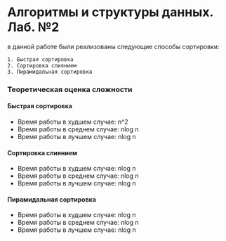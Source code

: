 # Алгоритмы и структуры данных. Лаб. №2

в данной работе были реализованы следующие способы сортировки:

    1. Быстрая сортировка
    2. Сортировка слиянием
    3. Пирамидальная сортировка

### Теоретическая оценка сложности

#### Быстрая сортировка

* Время работы в худшем случае: n^2
* Время работы в среднем случае: nlog n
* Время работы в лучшем случае: nlog n

#### Сортировка слиянием

* Время работы в худшем случае: nlog n
* Время работы в среднем случае: nlog n
* Время работы в лучшем случае: nlog n

#### Пирамидальная сортировка

* Время работы в худшем случае: nlog n
* Время работы в среднем случае: nlog n
* Время работы в лучшем случае: nlog n